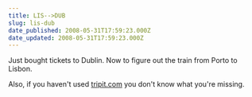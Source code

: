 ```yaml
---
title: LIS-->DUB
slug: lis-dub
date_published: 2008-05-31T17:59:23.000Z
date_updated: 2008-05-31T17:59:23.000Z
---
```


Just bought tickets to Dublin. Now to figure out the train from Porto to Lisbon.

Also, if you haven't used [tripit.com](http://tripit.com/people/joelgoodman) you don't know what you're missing.
